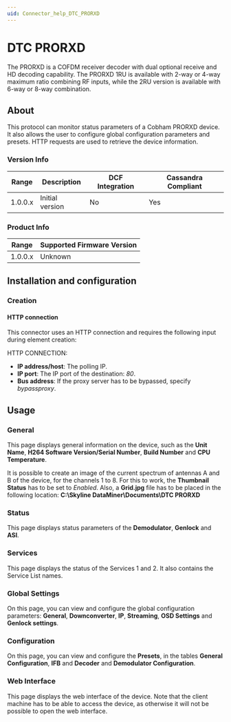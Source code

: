 ```yaml
---
uid: Connector_help_DTC_PRORXD
---
```


# DTC PRORXD

The PRORXD is a COFDM receiver decoder with dual optional receive and HD decoding capability. The PRORXD 1RU is available with 2-way or 4-way maximum ratio combining RF inputs, while the 2RU version is available with 6-way or 8-way combination.

## About

This protocol can monitor status parameters of a Cobham PRORXD device. It also allows the user to configure global configuration parameters and presets.
HTTP requests are used to retrieve the device information.

### Version Info

| Range | Description | DCF Integration | Cassandra Compliant |
|------------------|-----------------|---------------------|-------------------------|
| 1.0.0.x          | Initial version | No                  | Yes                     |

### Product Info

| Range | Supported Firmware Version |
|------------------|-----------------------------|
| 1.0.0.x          | Unknown                     |

## Installation and configuration

### Creation

#### HTTP connection

This connector uses an HTTP connection and requires the following input during element creation:

HTTP CONNECTION:

- **IP address/host**: The polling IP.
- **IP port**: The IP port of the destination: *80*.
- **Bus address**: If the proxy server has to be bypassed, specify *bypassproxy*.

## Usage

### General

This page displays general information on the device, such as the **Unit Name**, **H264 Software Version/Serial Number**, **Build Number** and **CPU Temperature**.

It is possible to create an image of the current spectrum of antennas A and B of the device, for the channels 1 to 8. For this to work, the **Thumbnail Status** has to be set to *Enabled*. Also, a **Grid.jpg** file has to be placed in the following location: **C:\Skyline DataMiner\Documents\DTC PRORXD**

### Status

This page displays status parameters of the **Demodulator**, **Genlock** and **ASI**.

### Services

This page displays the status of the Services 1 and 2. It also contains the Service List names.

### Global Settings

On this page, you can view and configure the global configuration parameters: **General**, **Downconverter**, **IP**, **Streaming**, **OSD Settings** and **Genlock settings**.

### Configuration

On this page, you can view and configure the **Presets**, in the tables **General Configuration**, **IFB** and **Decoder** and **Demodulator Configuration**.

### Web Interface

This page displays the web interface of the device. Note that the client machine has to be able to access the device, as otherwise it will not be possible to open the web interface.
